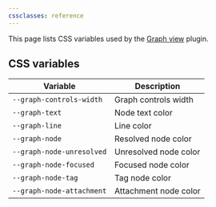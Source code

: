 ```yaml
---
cssclasses: reference
---
```


This page lists CSS variables used by the [Graph view](https://help.obsidian.md/Plugins/Graph+view) plugin.

## CSS variables

| Variable                  | Description           |
| ------------------------- | --------------------- |
| `--graph-controls-width`  | Graph controls width  |
| `--graph-text`            | Node text color       |
| `--graph-line`            | Line color            |
| `--graph-node`            | Resolved node color   |
| `--graph-node-unresolved` | Unresolved node color |
| `--graph-node-focused`    | Focused node color    |
| `--graph-node-tag`        | Tag node color        |
| `--graph-node-attachment` | Attachment node color |
